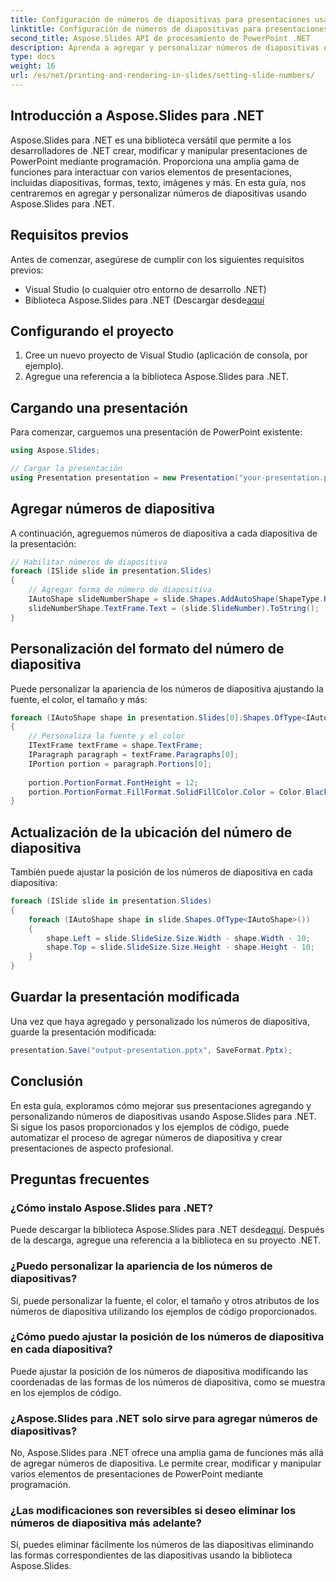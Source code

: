 ```yaml
---
title: Configuración de números de diapositivas para presentaciones usando Aspose.Slides
linktitle: Configuración de números de diapositivas para presentaciones usando Aspose.Slides
second_title: Aspose.Slides API de procesamiento de PowerPoint .NET
description: Aprenda a agregar y personalizar números de diapositivas en presentaciones de PowerPoint usando Aspose.Slides para .NET. Esta guía paso a paso proporciona ejemplos de código fuente para configurar el proyecto, cargar una presentación, agregar números de diapositiva, personalizar su formato y ajustar su ubicación.
type: docs
weight: 16
url: /es/net/printing-and-rendering-in-slides/setting-slide-numbers/
---
```


## Introducción a Aspose.Slides para .NET

Aspose.Slides para .NET es una biblioteca versátil que permite a los desarrolladores de .NET crear, modificar y manipular presentaciones de PowerPoint mediante programación. Proporciona una amplia gama de funciones para interactuar con varios elementos de presentaciones, incluidas diapositivas, formas, texto, imágenes y más. En esta guía, nos centraremos en agregar y personalizar números de diapositivas usando Aspose.Slides para .NET.

## Requisitos previos

Antes de comenzar, asegúrese de cumplir con los siguientes requisitos previos:

- Visual Studio (o cualquier otro entorno de desarrollo .NET)
-  Biblioteca Aspose.Slides para .NET (Descargar desde[aquí](https://releases.aspose.com/slides/net/)

## Configurando el proyecto

1. Cree un nuevo proyecto de Visual Studio (aplicación de consola, por ejemplo).
2. Agregue una referencia a la biblioteca Aspose.Slides para .NET.

## Cargando una presentación

Para comenzar, carguemos una presentación de PowerPoint existente:

```csharp
using Aspose.Slides;

// Cargar la presentación
using Presentation presentation = new Presentation("your-presentation.pptx");
```

## Agregar números de diapositiva

A continuación, agreguemos números de diapositiva a cada diapositiva de la presentación:

```csharp
// Habilitar números de diapositiva
foreach (ISlide slide in presentation.Slides)
{
    // Agregar forma de número de diapositiva
    IAutoShape slideNumberShape = slide.Shapes.AddAutoShape(ShapeType.Rectangle, 10, 10, 50, 20);
    slideNumberShape.TextFrame.Text = (slide.SlideNumber).ToString();
}
```

## Personalización del formato del número de diapositiva

Puede personalizar la apariencia de los números de diapositiva ajustando la fuente, el color, el tamaño y más:

```csharp
foreach (IAutoShape shape in presentation.Slides[0].Shapes.OfType<IAutoShape>())
{
    // Personaliza la fuente y el color
    ITextFrame textFrame = shape.TextFrame;
    IParagraph paragraph = textFrame.Paragraphs[0];
    IPortion portion = paragraph.Portions[0];
    
    portion.PortionFormat.FontHeight = 12;
    portion.PortionFormat.FillFormat.SolidFillColor.Color = Color.Black;
}
```

## Actualización de la ubicación del número de diapositiva

También puede ajustar la posición de los números de diapositiva en cada diapositiva:

```csharp
foreach (ISlide slide in presentation.Slides)
{
    foreach (IAutoShape shape in slide.Shapes.OfType<IAutoShape>())
    {
        shape.Left = slide.SlideSize.Size.Width - shape.Width - 10;
        shape.Top = slide.SlideSize.Size.Height - shape.Height - 10;
    }
}
```

## Guardar la presentación modificada

Una vez que haya agregado y personalizado los números de diapositiva, guarde la presentación modificada:

```csharp
presentation.Save("output-presentation.pptx", SaveFormat.Pptx);
```

## Conclusión

En esta guía, exploramos cómo mejorar sus presentaciones agregando y personalizando números de diapositivas usando Aspose.Slides para .NET. Si sigue los pasos proporcionados y los ejemplos de código, puede automatizar el proceso de agregar números de diapositiva y crear presentaciones de aspecto profesional.

## Preguntas frecuentes

### ¿Cómo instalo Aspose.Slides para .NET?

 Puede descargar la biblioteca Aspose.Slides para .NET desde[aquí](https://releases.aspose.com/slides/net/). Después de la descarga, agregue una referencia a la biblioteca en su proyecto .NET.

### ¿Puedo personalizar la apariencia de los números de diapositivas?

Sí, puede personalizar la fuente, el color, el tamaño y otros atributos de los números de diapositiva utilizando los ejemplos de código proporcionados.

### ¿Cómo puedo ajustar la posición de los números de diapositiva en cada diapositiva?

Puede ajustar la posición de los números de diapositiva modificando las coordenadas de las formas de los números de diapositiva, como se muestra en los ejemplos de código.

### ¿Aspose.Slides para .NET solo sirve para agregar números de diapositivas?

No, Aspose.Slides para .NET ofrece una amplia gama de funciones más allá de agregar números de diapositiva. Le permite crear, modificar y manipular varios elementos de presentaciones de PowerPoint mediante programación.

### ¿Las modificaciones son reversibles si deseo eliminar los números de diapositiva más adelante?

Sí, puedes eliminar fácilmente los números de las diapositivas eliminando las formas correspondientes de las diapositivas usando la biblioteca Aspose.Slides.